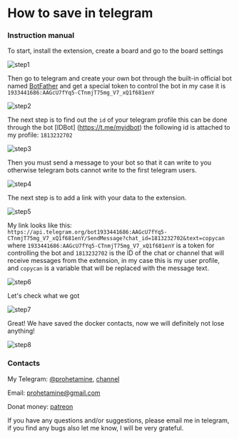 # How to save in telegram

### Instruction manual

To start, install the extension, create a board and go to the board settings

![step1](https://github.com/prohetamine/Copycan/blob/main/media/send-url-telegram-bot-1.png)

Then go to telegram and create your own bot through the built-in official bot named [BotFather](https://t.me/BotFather) and get a special token to control the bot in my case it is ```1933441686:AAGcU7fYq5-CTnmjT75mg_V7_xQ1f681enY```

![step2](https://github.com/prohetamine/Copycan/blob/main/media/send-url-telegram-bot-2.png)

The next step is to find out the ```id``` of your telegram profile this can be done through the bot [IDBot] (https://t.me/myidbot) the following id is attached to my profile: ```1813232702```

![step3](https://github.com/prohetamine/Copycan/blob/main/media/send-url-telegram-bot-3.png)

Then you must send a message to your bot so that it can write to you otherwise telegram bots cannot write to the first telegram users.

![step4](https://github.com/prohetamine/Copycan/blob/main/media/send-url-telegram-bot-4.png)

The next step is to add a link with your data to the extension.

![step5](https://github.com/prohetamine/Copycan/blob/main/media/send-url-telegram-bot-5.png)

My link looks like this: ```https://api.telegram.org/bot1933441686:AAGcU7fYq5-CTnmjT75mg_V7_xQ1f681enY/SendMessage?chat_id=1813232702&text=copycan``` where ```1933441686:AAGcU7fYq5-CTnmjT75mg_V7_xQ1f681enY``` is a token for controlling the bot and ```1813232702``` is the ID of the chat or channel that will receive messages from the extension, in my case this is my user profile, and ```copycan``` is a variable that will be replaced with the message text.

![step6](https://github.com/prohetamine/Copycan/blob/main/media/send-url-telegram-bot-6.png)

Let's check what we got

![step7](https://github.com/prohetamine/Copycan/blob/main/media/send-url-telegram-bot-7.png)

Great! We have saved the docker contacts, now we will definitely not lose anything!

![step8](https://github.com/prohetamine/Copycan/blob/main/media/send-url-telegram-bot-8.png)

### Contacts

My Telegram: [@prohetamine](https://t.me/prohetamine), [channel](https://t.me/prohetamines)

Email: prohetamine@gmail.com

Donat money: [patreon](https://www.patreon.com/prohetamine)

If you have any questions and/or suggestions, please email me in telegram, if you find any bugs also let me know, I will be very grateful.
